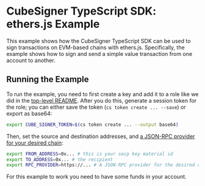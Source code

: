 # CubeSigner TypeScript SDK: ethers.js Example

This example shows how the CubeSigner TypeScript SDK can be used to sign
transactions on EVM-based chains with ethers.js. Specifically, the example
shows how to sign and send a simple value transaction from one account to
another.

## Running the Example

To run the example, you need to first create a key and add it to a role like we
did in the [top-level README](../../README.md). After you do this, generate a
session token for the role; you can either save the token (`cs token create ... --save`)
or export as base64:

```bash
export CUBE_SIGNER_TOKEN=$(cs token create ... --output base64)
```

Then, set the source and destination addresses, and [a JSON-RPC provider for your desired chain](https://ethereum-json-rpc.com/providers):

```bash
export FROM_ADDRESS=0x... # this is your secp key material id
export TO_ADDRESS=0x... # the recipient
export RPC_PROVIDER=https://... # A JSON-RPC provider for the desired chain
```

For this example to work you need to have some funds in your account.
